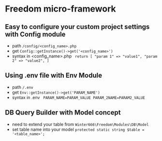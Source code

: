 # Freedom micro-framework

## Easy to configure your custom project settings with Config module

- path ```/config/<config_name>.php```
- get ```Config::getInstance()->get('<config_name>')```
- syntax in <config_name>.php ```
  return [
  "param 1" => "value1",
  "param 2" => "value2",
  ]```

## Using .env file with Env Module
- path ```/.env```
- get ```Env::getInstance()->get('PARAM_NAME')```
- syntax in .env ```
  PARAM_NAME=PARAM_VALUE
  PARAM_2NAME=PARAM2_VALUE```

## DB Query Builder with Model concept
- need to extend your table from ```Winter666\Freedom\Modules\DB\Model```
- set table name into your model ```protected static string $table = '<table_name>';```
